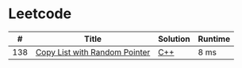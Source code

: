# Leetcode

| # | Title | Solution | Runtime |
|---| ----- | -------- | ------- |
|138|[ Copy List with Random Pointer](https://leetcode.com/problems/copy-list-with-random-pointer/)|[C++](./solutions/138.%20Copy%20List%20with%20Random%20Pointer.cpp)|8 ms|
